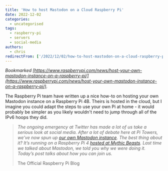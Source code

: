 ```yaml
---
title: 'How to host Mastodon on a Cloud Raspberry Pi'
date: 2022-12-02
categories:
  - uncategorised
tags:
  - raspberry-pi
  - servers
  - social-media
authors:
  - chris
redirectFrom: ['/2022/12/02/how-to-host-mastodon-on-a-cloud-raspberry-pi/']
---
```


_Bookmarked [https://www.raspberrypi.com/news/host-your-own-mastodon-instance-on-a-raspberry-pi/](https://www.raspberrypi.com/news/host-your-own-mastodon-instance-on-a-raspberry-pi/)._

The Raspberry Pi team have written up a nice how-to on hosting your own Mastodon instance on a Raspberry Pi 4B. Theirs is hosted in the cloud, but I imagine you could adapt the steps to use your own Pi at home - it would probably be simpler as you likely wouldn't need to jump through all of the IPv6 hoops they did.

> _The ongoing emergency at Twitter has made a lot of us take a serious look at social media. After a lot of debate here at Pi Towers, we’ve now spun up [our own Mastodon instance](https://raspberrypi.social/@Raspberry_Pi). The best thing about it? It’s running on a Raspberry Pi 4 [hosted at Mythic Beasts](https://www.mythic-beasts.com/order/rpi/). Last time we talked about Mastodon, we told you why we were doing it. Today’s post talks about how you can join us._
>
> The Official Raspberry Pi Blog
